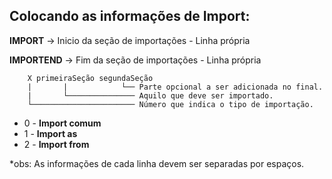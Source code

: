## Colocando as informações de Import:

**IMPORT** -> Inicio da seção de importações - Linha própria

**IMPORTEND** -> Fim da seção de importações - Linha própria

        X primeiraSeção segundaSeção
        |       |            └── Parte opcional a ser adicionada no final.
        |       └─────────────── Aquilo que deve ser importado.
        └─────────────────────── Número que indica o tipo de importação.
    
- 0 - **Import comum**
- 1 - **Import as**
- 2 - **Import from**

*obs: As informações de cada linha devem ser separadas por espaços.